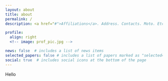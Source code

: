 ```yaml
---
layout: about
title: about
permalink: /
description: <a href="#">Affiliations</a>. Address. Contacts. Moto. Etc.

profile:
  align: right
  <!-- image: prof_pic.jpg -->

news: false  # includes a list of news items
selected_papers: false # includes a list of papers marked as "selected={true}"
social: true  # includes social icons at the bottom of the page
---
```


Hello
